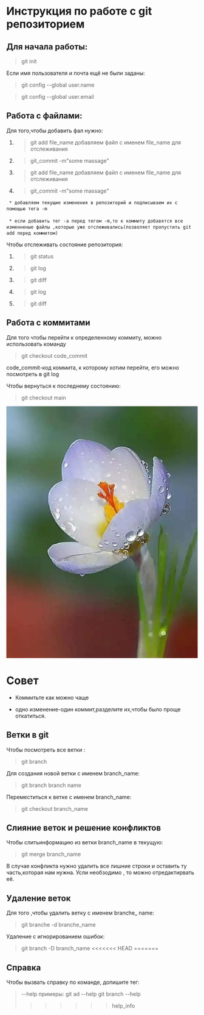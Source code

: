  # Инструкция по работе с git репозиторием

  ## Для начала работы:
   
   > git init

   Если имя пользователя и почта ещё не были заданы:

   > git config --global user.name

   > git config --global user.email

   ## Работа с файлами:

   Для того,чтобы добавить фал нужно:

   1. >  git add file_name
 добавляем файл с именем  file_name для отслеживания

   2. >  git_commit -m"some massage"
  
   1. > git add file_name
 добавляем файл с именем  file_name для отслеживания

   2. > git_commit -m"some massage"

     * добавляем текущие изменения в репозиторий и подписываем их с помощью тега -m

     * если добавить тег -а перед тегом -m,то к коммиту добавятся все изменненые файлы ,которые уже отслеживались(позволяет пропустить git add перед коммитом)


 Чтобы отслеживать состояние репозитория:
  
   1. > git status
 
   2. > git log

   3. >  git diff
   2. > git log  

   3. > git diff

  ## Работа с коммитами

  Для того чтобы перейти к определенному коммиту, можно использовать команду 
  > git checkout code_commit

  code_commit-код коммита, к которому хотим перейти, его можно посмотреть в git log

  Чтобы вернуться к последнему состоянию:
  > git checkout main
  

  ![Flower](3551025b-5bea-4000-ab45-f1cbf6a245b8.png)
  
# Cовет

 * Коммитьте как можно чаще

 * одно изменение-один коммит,разделите их,чтобы было проще откатиться.

 ## Ветки в git
  Чтобы посмотреть все ветки :
> git branch

Для создания новой ветки с именем branch_name:
> git branch branch name
 
 Переместиться к ветке с именем branch_name:
> git checkout branch_name
 
 ## Слияние веток и решение конфликтов
 Чтобы слитьинформацию из ветки branch_name в текущую:
 > git merge branch_name


 В случае конфликта нужно удалить все лишние строки и оставить ту часть,которая нам нужна. Усли необзодимо , то можно отредактирвать её.
## Удаление веток

 Для того ,чтобы удалить ветку с именем branche_ name:

 > git branche -d branche_name

Удаление с игнорированием ошибок:

> git branch -D branch_name
<<<<<<< HEAD
=======

## Справка
Чтобы вызвать справку по команде, допишите тег:
> --help
 примеры:
 > git ad --help
 > git branch --help
>>>>>>> help_info



   